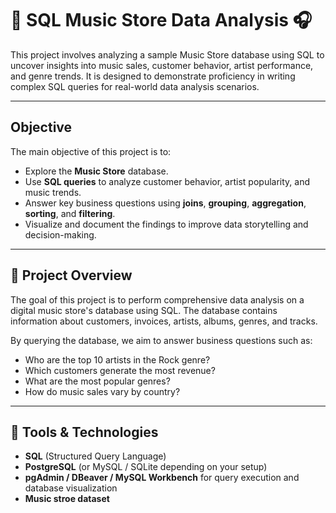 # 🎵 SQL Music Store Data Analysis 🎧

This project involves analyzing a sample Music Store database using SQL to uncover insights into music sales, customer behavior, artist performance, and genre trends. It is designed to demonstrate proficiency in writing complex SQL queries for real-world data analysis scenarios.

---
##  Objective

The main objective of this project is to:
- Explore the **Music Store** database.
- Use **SQL queries** to analyze customer behavior, artist popularity, and music trends.
- Answer key business questions using **joins**, **grouping**, **aggregation**, **sorting**, and **filtering**.
- Visualize and document the findings to improve data storytelling and decision-making.

---

## 📂 Project Overview

The goal of this project is to perform comprehensive data analysis on a digital music store's database using SQL. The database contains information about customers, invoices, artists, albums, genres, and tracks.

By querying the database, we aim to answer business questions such as:
- Who are the top 10 artists in the Rock genre?
- Which customers generate the most revenue?
- What are the most popular genres?
- How do music sales vary by country?

---

## 🧰 Tools & Technologies

- **SQL** (Structured Query Language)
- **PostgreSQL** (or MySQL / SQLite depending on your setup)
- **pgAdmin / DBeaver / MySQL Workbench** for query execution and database visualization
- **Music stroe dataset** 



